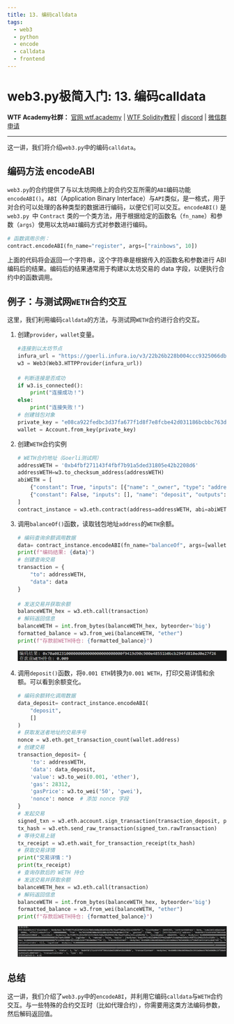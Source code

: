 ```yaml
---
title: 13. 编码calldata
tags:
  - web3
  - python
  - encode
  - calldata
  - frontend
---
```


# web3.py极简入门: 13. 编码calldata

**WTF Academy社群：** [官网 wtf.academy](https://wtf.academy) | [WTF Solidity教程](https://github.com/AmazingAng/WTFSolidity) | [discord](https://discord.gg/5akcruXrsk) | [微信群申请](https://docs.google.com/forms/d/e/1FAIpQLSe4KGT8Sh6sJ7hedQRuIYirOoZK_85miz3dw7vA1-YjodgJ-A/viewform?usp=sf_link)


-----

这一讲，我们将介绍`web3.py`中的编码`calldata`。

## 编码方法 encodeABI

`web3.py`的合约提供了与以太坊网络上的合约交互所需的`ABI`编码功能`encodeABI()`。`ABI`（Application Binary Interface）与`API`类似，是一格式，用于对合约可以处理的各种类型的数据进行编码，以便它们可以交互。`encodeABI()` 是 `web3.py `中 `Contract` 类的一个类方法，用于根据给定的函数名（`fn_name`）和参数（`args`）使用以太坊` ABI `编码方式对参数进行编码。


```py
# 函数调用示例：
contract.encodeABI(fn_name="register", args=["rainbows", 10])
```

上面的代码将会返回一个字符串，这个字符串是根据传入的函数名和参数进行 ABI 编码后的结果。编码后的结果通常用于构建以太坊交易的 data 字段，以便执行合约中的函数调用。

## 例子：与测试网`WETH`合约交互

这里，我们利用编码`calldata`的方法，与测试网`WETH`合约进行合约交互。

1. 创建`provider`，`wallet`变量。

    ```py
    #连接到以太坊节点
    infura_url = "https://goerli.infura.io/v3/22b26b228b004ccc9325066db8b5c468"
    w3 = Web3(Web3.HTTPProvider(infura_url))

    # 判断连接是否成功
    if w3.is_connected():
        print("连接成功！")
    else:
        print("连接失败！")
    # 创建钱包对象
    private_key = "e08ca922fedbc3d37fa677f1d8f7e8fcbe42d031186bcbbc763d20cbdac81f9d"
    wallet = Account.from_key(private_key)
    ```

2. 创建`WETH`合约实例
    ```py
    # WETH合约地址（Goerli测试网）
    addressWETH = '0xb4fbf271143f4fbf7b91a5ded31805e42b2208d6'
    addressWETH=w3.to_checksum_address(addressWETH)
    abiWETH = [
        {"constant": True, "inputs": [{"name": "_owner", "type": "address"}], "name": "balanceOf", "outputs":[{"name": "", "type": "uint256"}], "payable": False, "stateMutability": "view", "type": "function"},
        {"constant": False, "inputs": [], "name": "deposit", "outputs": [], "payable": True, "stateMutability": "payable", "type": "function"}
    ]
    contract_instance = w3.eth.contract(address=addressWETH, abi=abiWETH)
    ```

3. 调用`balanceOf()`函数，读取钱包地址`address`的`WETH`余额。

    ```py
    # 编码查询余额调用数据
    data= contract_instance.encodeABI(fn_name="balanceOf", args=[wallet.address])
    print(f"编码结果: {data}")
    # 创建查询交易
    transaction = {
        "to": addressWETH,
        "data": data
    }

    # 发送交易并获取余额
    balanceWETH_hex = w3.eth.call(transaction)
    # 解码返回信息
    balanceWETH = int.from_bytes(balanceWETH_hex, byteorder='big')
    formatted_balance = w3.from_wei(balanceWETH, "ether")
    print(f"存款前WETH持仓: {formatted_balance}")
    ```
    ![查看WETH余额](img/13-1.png)

4. 调用`deposit()`函数，将`0.001 ETH`转换为`0.001 WETH`，打印交易详情和余额。可以看到余额变化。

    ```py
    # 编码余额转化调用数据
    data_deposit= contract_instance.encodeABI(
        "deposit",
        []
    )
    # 获取发送者地址的交易序号
    nonce = w3.eth.get_transaction_count(wallet.address)
    # 创建交易
    transaction_deposit= {
        'to': addressWETH,
        'data': data_deposit,
        'value': w3.to_wei(0.001, 'ether'),
        'gas': 28312,
        'gasPrice': w3.to_wei('50', 'gwei'),
        'nonce': nonce  # 添加 nonce 字段
    }
    # 发起交易
    signed_txn = w3.eth.account.sign_transaction(transaction_deposit, private_key)
    tx_hash = w3.eth.send_raw_transaction(signed_txn.rawTransaction)
    # 等待交易上链
    tx_receipt = w3.eth.wait_for_transaction_receipt(tx_hash)
    # 获取交易详情
    print("交易详情：")
    print(tx_receipt)
    # 查询存款后的 WETH 持仓
    # 发送交易并获取余额
    balanceWETH_hex = w3.eth.call(transaction)
    # 解码返回信息
    balanceWETH = int.from_bytes(balanceWETH_hex, byteorder='big')
    formatted_balance = w3.from_wei(balanceWETH, "ether")
    print(f"存款后WETH持仓: {formatted_balance}")
    ```
    ![调用deposit()函数](img/13-2.png)

## 总结

这一讲，我们介绍了`web3.py`中的`encodeABI`，并利用它编码`calldata`与`WETH`合约交互。与一些特殊的合约交互时（比如代理合约），你需要用这类方法编码参数，然后解码返回值。